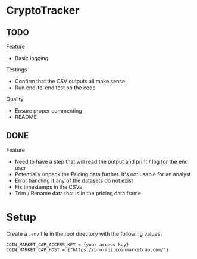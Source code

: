 # CryptoTracker

## TODO

Feature 
- Basic logging


Testings
- Confirm that the CSV outputs all make sense
- Run end-to-end test on the code

Quality
- Ensure proper commenting
- README


## DONE 

Feature
- Need to have a step that will read the output and print / log for the end user
- Potentially unpack the Pricing data further. It's not usable for an analyst
- Error handling if any of the datasets do not exist
- Fix timestamps in the CSVs
- Trim / Rename data that is in the pricing data frame



# Setup

Create a `.env` file in the root directory with the following values

```
COIN_MARKET_CAP_ACCESS_KEY = {your access key}
COIN_MARKET_CAP_HOST = {"https://pro-api.coinmarketcap.com/"}
```
